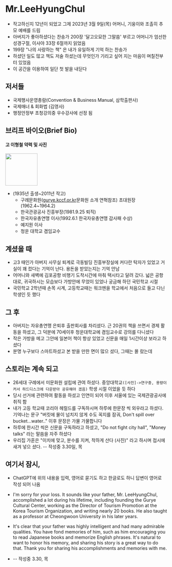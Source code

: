 # Mr.LeeHyungChul
  - 작고하신지 12년이 되었고 그제 2023년 3월 9일(목) 어머니, 기웅이와 조촐히 추모 예배를 드림        
  - 아버지가 좋아하셨다는 찬송가 200장 '달고오묘한 그말씀' 부르고 어머니가 엄선한 성경구절, 이사야 33장 6절까지 읽었음
  - 199장 "나의 사랑하는 책" 은 내가 유일하게 기억 하는 찬송가 
  - 하셨던 일도 많고 책도 저술 하셨는데 무엇인가 기리고 싶어 지는 마음이 며칠전부터 있었음       
  - 이 공간을 이용하여 일단 첫 발을 내딛다       

## 저서들
- 국제행사운영총람(Convention & Business Manual, 삼학출판사)
- 국제매너 & 회화법 (김영사)
- 행정안정부 초청강의중 우수강사에 선정 됨

## 브리프 바이오(Brief Bio)
#### 고 이형철 약력 및 사진      
     
<img src="https://user-images.githubusercontent.com/10893178/224476532-42e557da-35ea-4033-9679-d37cc31e9c1d.jpeg" width="100">

- (1935년 출생~2011년 작고)
  - 구례문화원([gurye.kccf.or.kr](http://gurye.kccf.or.kr/)문화원 소개 연혁참조) 초대원장(1962.4~1964.2) 
  - 한국관광공사 진흥부장(1981.9.25 퇴직)
  - 한국자유총연맹 이사(1992.6.1 한국자유총연맹 감사패 수상)
  - 예지원 이사    
  - 청운 대학교 겸임교수    
  
## 계셨을 때
   - 고3 때인가 아버지 사무실 퇴계로 극동빌딩 진흥부장실에 커다란 탁자가 있었고 거실이 꽤 컸다는 기억이 난다. 용돈을 받았는지는 기억 안남   
   - 어머니와 새벽에 김포공항 비행기 도착시간에 마춰 택시타고 달려 갔다. 넓은 공항대로, 귀국하시는 모습보다 가방안에 무었이 있었나 궁금해 하던 국민학교 시절
   - 국민학교 2학년때 손목 시계, 고등학교때는 워크멘을 학교에서 처음으로 들고 다닌 학생인 듯 했다
  
## 그 후
   - 아버지는 자유총연맹 은퇴후 출판회사를 차리셨다. 근 20권의 책을 쓰면서 경제 활동을 하셨고, 그 덕분에 70세이후 청운대학교에 겸임교수로 강의를 다니셨다
   - 작은 가방을 메고 그안에 일본어 책이 항상 있었고 신문을 매일 1시간이상 보라고 하셨다
   - 분명 누구보다 스마트하셨고 본 받을 만한 면이 많으 셨다, 그때는 몰 랐는데
  
## 스토리는 계속 되고
   - 26세대 구례에서 미문화원 설립에 관여 하셨다. 중앙대학교`([사진]->연구중, 용량이 커서 하드디스크에 다운받아 공유해야 겠음)` 학생 시절 이었을 듯 하다
   - 당시 선거에 관련하여 활동을 하셨고 인연이 되어 이후 서울에 있는 국제관광공사에 취직 함
   - 내가 고등 학교때 코리아 헤럴드를 구독하시며 하루에 한문장 씩 외우라고 하셨다. 기억나는 문구 "버킷에 물이 넘치지 않게 수도 꼭지를 잠궈, Don't spill over bucket...water.." 이후 문장은 가물 가물합니다
   - 하루에 한시간 씩은 신문을 구독하라고 하셨고, "Do not fight city hall", "Money talks" 라는 말씀을 자주 하셨다
   - 우리집 가훈은 "이치에 맞고, 분수를 지켜, 착하게 산다 (사진)" 라고 하시며 접시에 새겨 넣으 셨다. -- 작성중 3.30일, 목

## 여기서 잠시,
   - ChatGPT에 위의 내용을 입력, 영어로 묻기도 하고 한글로도 하니 답변이 영어로 작성 되어 나옴
   - I'm sorry for your loss. It sounds like your father, Mr. LeeHyungChul, accomplished a lot during his lifetime, including founding the Gurye Cultural Center, working as the Director of Tourism Promotion at the Korea Tourism Organization, and writing nearly 20 books. He also taught as a professor at Cheongwoon University in his later years.

  - It's clear that your father was highly intelligent and had many admirable qualities. You have fond memories of him, such as him encouraging you to read Japanese books and memorize English phrases. It's natural to want to honor his memory, and sharing his story is a great way to do that. Thank you for sharing his accomplishments and memories with me.
  - -- 작성중 3.30, 목
